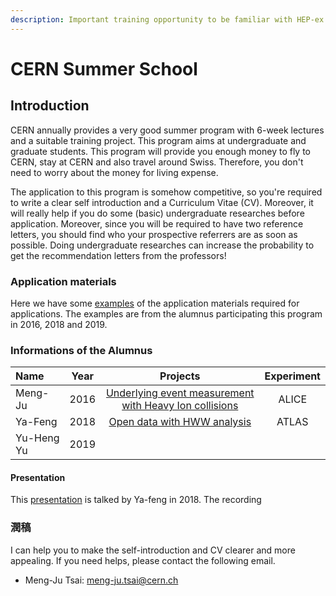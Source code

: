 ```yaml
---
description: Important training opportunity to be familiar with HEP-ex
---
```


# CERN Summer School

## Introduction

CERN annually provides a very good summer program with 6-week lectures and a suitable training project. This program aims at undergraduate and graduate students. This program will provide you enough money to fly to CERN, stay at CERN and also travel around Swiss. Therefore, you don't need to worry about the money for living expense.  

The application to this program is somehow competitive, so you're required to write a clear self introduction and a Curriculum Vitae \(CV\). Moreover, it will really help if you do some \(basic\) undergraduate researches before application. Moreover, since you will be required to have two reference letters, you should find who your prospective referrers are as soon as possible. Doing undergraduate researches can increase the probability to get the recommendation letters from the professors!

### Application materials

Here we have some [examples](https://drive.google.com/drive/folders/1NINmFAcOZOmUf5Klqm9iQmINsWVGbwpa?usp=sharing) of the application materials required for applications. The examples are from the alumnus participating this program in 2016, 2018 and 2019.

### Informations of the Alumnus

| Name | Year | Projects | Experiment |
| :--- | :---: | :---: | :---: |
| Meng-Ju | 2016 | [Underlying event measurement with Heavy Ion collisions](https://cds.cern.ch/record/2209146) | ALICE |
| Ya-Feng | 2018 | [Open data with HWW analysis](http://cds.cern.ch/record/2655357?ln=zh_TW) | ATLAS |
| Yu-Heng Yu | 2019 |  |  |

#### Presentation 

This [presentation](https://indico.cern.ch/event/747825/contributions/3093126/attachments/1698152/2734756/CERN_SummerStudent_presentation_0808.pdf) is talked by Ya-feng in 2018. The recording 

### 潤稿

I can help you to make the self-introduction and CV clearer and more appealing. If you need helps, please contact the following email.

* Meng-Ju Tsai: meng-ju.tsai@cern.ch

